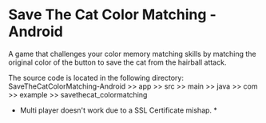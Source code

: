 # Save The Cat Color Matching - Android

A game that challenges your color memory matching skills by
matching the original color of the button to save the cat
from the hairball attack.

The source code is located in the following directory:
SaveTheCatColorMatching-Android >> app >> src >> main >>
java >> com >> example >> savethecat_colormatching

* Multi player doesn't work due to a SSL Certificate mishap. *